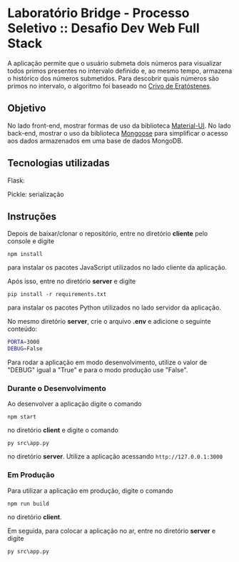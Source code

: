 # Laboratório Bridge - Processo Seletivo :: Desafio Dev Web Full Stack

A aplicação permite que o usuário submeta dois números para visualizar todos primos presentes no intervalo definido e, ao mesmo tempo, armazena o histórico dos números submetidos. Para descobrir quais números são primos no intervalo, o algoritmo foi baseado no [Crivo de Eratóstenes](https://pt.wikipedia.org/wiki/Crivo_de_Erat%C3%B3stenes).

## Objetivo

No lado front-end, mostrar formas de uso da biblioteca [Material-UI](https://material-ui.com/). No lado back-end, mostrar o uso da biblioteca [Mongoose](https://mongoosejs.com/) para simplificar o acesso aos dados armazenados em uma base de dados MongoDB.

## Tecnologias utilizadas

Flask:

Pickle: serialização

## Instruções

Depois de baixar/clonar o repositório, entre no diretório **cliente** pelo console e digite

`npm install`

para instalar os pacotes JavaScript utilizados no lado cliente da aplicação.

Após isso, entre no diretório **server** e digite

`pip install -r requirements.txt`

para instalar os pacotes Python utilizados no lado servidor da aplicação.

No mesmo diretório **server**, crie o arquivo **.env** e adicione o seguinte conteúdo:

```bash
PORTA=3000
DEBUG=False
```

Para rodar a aplicação em modo desenvolvimento, utilize o valor de "DEBUG" igual a "True" e para o modo produção use "False".

### Durante o Desenvolvimento

Ao desenvolver a aplicação digite o comando

`npm start`

no diretório **client** e digite o comando

`py src\app.py`

no diretório **server**. Utilize a aplicação acessando `http://127.0.0.1:3000`

### Em Produção

Para utilizar a aplicação em produção, digite o comando

`npm run build`

no diretório **client**.

Em seguida, para colocar a aplicação no ar, entre no diretório **server** e digite

`py src\app.py`
